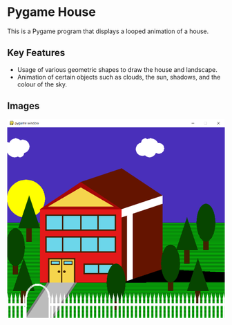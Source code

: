 <h1>Pygame House</h1>
This is a Pygame program that displays a looped animation of a house.
<h2>Key Features</h2>
<ul>
<li>Usage of various geometric shapes to draw the house and landscape.</li>
<li>Animation of certain objects such as clouds, the sun, shadows, and the colour of the sky.</li>
</ul>
<h2>Images</h2>
<img src="../../docs/pygame-house.PNG">
